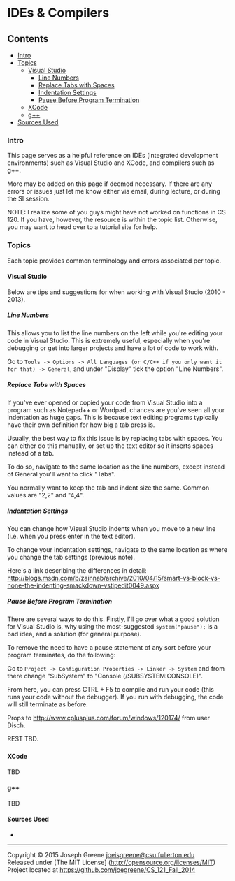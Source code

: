# IDEs & Compilers
## Contents
- [Intro](#intro)
- [Topics](#topics)
  - [Visual Studio](#visual-studio)
    - [Line Numbers](#line-numbers)
    - [Replace Tabs with Spaces](#replace-tabs-with-spaces)
    - [Indentation Settings](#indentation-settings)
    - [Pause Before Program Termination](#pause-before-program-termination)
  - [XCode](#xcode)
  - [g++](#g++)
- [Sources Used](#sources-used)

### Intro
This page serves as a helpful reference on IDEs (integrated development environments) such as Visual Studio and XCode, and compilers 
such as g++.

More may be added on this page if deemed necessary. If there are any errors or issues just let me know either via email, during 
lecture, or during the SI session.

NOTE: I realize some of you guys might have not worked on functions in CS 120. If you have, however, 
the resource is within the topic list. Otherwise, you may want to head over to a tutorial site for help.

### Topics
Each topic provides common terminology and errors associated per topic.

#### Visual Studio
Below are tips and suggestions for when working with Visual Studio (2010 - 2013).

##### Line Numbers
This allows you to list the line numbers on the left while you're editing your code in Visual Studio. This is extremely useful, especially when 
you're debugging or get into larger projects and have a lot of code to work with.

Go to `Tools -> Options -> All Languages (or C/C++ if you only want it for that) -> General`, and under "Display" tick the option "Line Numbers".

##### Replace Tabs with Spaces
If you've ever opened or copied your code from Visual Studio into a program such as Notepad++ or Wordpad, chances are you've seen all your indentation 
as huge gaps. This is because text editing programs typically have their own definition for how big a tab press is.

Usually, the best way to fix this issue is by replacing tabs with spaces. You can either do this manually, or set up the text editor so it inserts 
spaces instead of a tab.

To do so, navigate to the same location as the line numbers, except instead of General you'll want to click "Tabs". 

You normally want to keep the tab and indent size the same. Common values are "2,2" and "4,4".

##### Indentation Settings
You can change how Visual Studio indents when you move to a new line (i.e. when you press enter in the text editor).

To change your indentation settings, navigate to the same location as where you change the tab settings (previous note).

Here's a link describing the differences in detail: http://blogs.msdn.com/b/zainnab/archive/2010/04/15/smart-vs-block-vs-none-the-indenting-smackdown-vstipedit0049.aspx

##### Pause Before Program Termination
There are several ways to do this. Firstly, I'll go over what a good solution for Visual Studio is, why using the most-suggested `system("pause");` 
is a bad idea, and a solution (for general purpose).

To remove the need to have a pause statement of any sort before your program terminates, do the following:

Go to `Project -> Configuration Properties -> Linker -> System` and from there change "SubSystem" to "Console (/SUBSYSTEM:CONSOLE)".

From here, you can press CTRL + F5 to compile and run your code (this runs your code without the debugger). If you run with debugging, the 
code will still terminate as before.

Props to http://www.cplusplus.com/forum/windows/120174/ from user Disch.

REST TBD.

##### 

#### XCode
TBD

#### g++
TBD

#### Sources Used
- 

-------------------------------------------------------------------------------

Copyright &copy; 2015 Joseph Greene <joeisgreene@csu.fullerton.edu>  
Released under [The MIT License] (http://opensource.org/licenses/MIT)  
Project located at <https://github.com/joegreene/CS_121_Fall_2014>